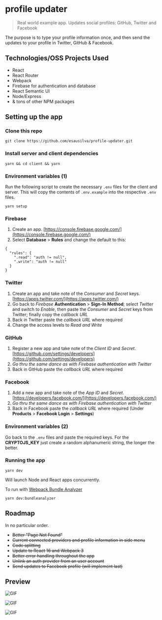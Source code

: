# profile updater

> Real world example app. Updates social profiles: GitHub, Twitter and Facebook

The purpose is to type your profile information once, and then send the updates to your profile in Twitter, GitHub & Facebook.

## Technologies/OSS Projects Used

* React
* React Router
* Webpack
* Firebase for authentication and database
* React Semantic UI
* Node/Express
* & tons of other NPM packages

## Setting up the app

### Clone this repo

```
git clone https://github.com/esausilva/profile-updater.git
```

### Install server and client dependencies

```
yarn && cd client && yarn
```

### Environment variables (1)

Run the following script to create the necessary `.env` files for the client and server. This will copy the contents of `.env.example` into the respective `.env` files.

```
yarn setup
```

### Firebase

1. Create an app. [https://console.firebase.google.com/](https://console.firebase.google.com/)
2. Select **Database** > **Rules** and change the default to this:

```
{
  "rules": {
    ".read": "auth != null",
    ".write": "auth != null"
  }
}
```

### Twitter

1. Create an app and take note of the _Consumer_ and _Secret_ keys. [https://apps.twitter.com/](https://apps.twitter.com/)
2. Go back to _Firebase_ **Authentication** > **Sign-In Method**; select _Twitter_ and switch to _Enable_, then paste the _Consumer_ and _Secret_ keys from Twitter; finally copy the _callback URL_
3. Back in Twitter paste the _callback URL_ where required
4. Change the access levels to _Read and Write_

### GitHub

1. Register a new app and take note of the _Client ID_ and _Secret_. [https://github.com/settings/developers](https://github.com/settings/developers)
2. _Go thru the same dance as with Firebase authentication with Twitter_
3. Back in GitHub paste the _callback URL_ where required

### Facebook

1. Add a new app and take note of the _App ID_ and _Secret_. [https://developers.facebook.com/](https://developers.facebook.com/)
2. _Go thru the same dance as with Firebase authentication with Twitter_
3. Back in Facebook paste the _callback URL_ where required (Under **Products** > **Facebook Login** > **Settings**)

### Environment variables (2)

Go back to the `.env` files and paste the required keys. For the **CRYPTOJS_KEY** just create a random alphanumeric string, the longer the better.

### Running the app

```
yarn dev
```

Will launch Node and React apps concurrently.

To run with [Webpack Bundle Analyzer](https://github.com/webpack-contrib/webpack-bundle-analyzer)

```
yarn dev:bundleanalyzer
```

## Roadmap

In no particular order.

* ~~Better "Page Not Found"~~
* ~~Current connected providers and profile information in side menu~~
* ~~Code splitting~~
* ~~Update to React 16 and Webpack 3~~
* ~~Better error handling throughout the app~~
* ~~Unlink an auth provider from an user account~~
* ~~Send updates to Facebook profile (will implement last)~~

## Preview

![GIF](https://i.imgur.com/Kr5TgjB.gif)

![GIF](https://i.imgur.com/sVqiw0m.gif)

![GIF](https://i.imgur.com/usdI3k5.gif)
